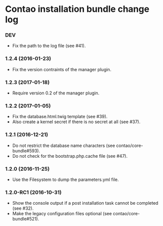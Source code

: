 # Contao installation bundle change log

### DEV

 * Fix the path to the log file (see #41).

### 1.2.4 (2016-01-23)

 * Fix the version contraints of the manager plugin.

### 1.2.3 (2017-01-18)

 * Require version 0.2 of the manager plugin.

### 1.2.2 (2017-01-05)

 * Fix the database.html.twig template (see #39).
 * Also create a kernel secret if there is no secret at all (see #37).

### 1.2.1 (2016-12-21)

 * Do not restrict the database name characters (see contao/core-bundle#593).
 * Do not check for the bootstrap.php.cache file (see #47).

### 1.2.0 (2016-11-25)

 * Use the Filesystem to dump the parameters.yml file.

### 1.2.0-RC1 (2016-10-31)

 * Show the console output if a post installation task cannot be completed (see #32).
 * Make the legacy configuration files optional (see contao/core-bundle#521).
